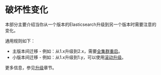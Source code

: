 # 破坏性变化

本部分主要介绍当你从一个版本的Elasticsearch升级到另一个版本时需要注意的变化。

通用规则如下：

* 主版本间迁移 - 例如：从1.x升级到2.x，需要[全集群重启](/setup/upgrading/full-cluster-restart-upgrade.md)。
* 小版本间迁移 - 例如：从1.x升级到1.y，可以使用[滚动升级](/setup/upgrading/rolling-upgrades.md)。

更多信息，参见[升级](/setup/upgrading/README.md)章节。